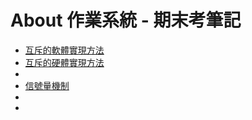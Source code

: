 # About 作業系統 - 期末考筆記

- [互斥的軟體實現方法](ExclusiveSoftware.md)
- [互斥的硬體實現方法](ExclusiveHardware.md)
- [](MutexLock.md)
- [信號量機制](Semaphore.md)
- [](BoundedBufferProblem.md)
- [](SmokerProblem.md)
